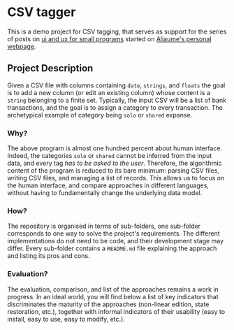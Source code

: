 # CSV tagger

This is a demo project for CSV tagging, that serves as support
for the series of posts on [ui and ux for small programs][]
started on [Aliaume's personal webpage][].

[ui and ux for small programs]: https://irif.fr/~alopez/posts/2023-09-20-ui-ux-small-programs-1.html
[Aliaume's personal webpage]: https://irif.fr/~alopez/

## Project Description

Given a CSV file with columns containing `date`, `strings`, and `floats`
the goal is to add a new column (or edit an existing column)
whose content is a `string` belonging to a finite set.
Typically, the input CSV will be a list of bank transactions,
and the goal is to assign a category to every transaction. The archetypical 
example of category being `solo` or `shared` expanse.


### Why?

The above program is almost one hundred percent about human interface.
Indeed, the categories `solo` or `shared` cannot be inferred from
the input data, and every tag *has to be asked to the user*. Therefore,
the algorithmic content of the program is reduced to its bare minimum:
parsing CSV files, writing CSV files, and managing a list of records.
This allows us to focus on the human interface, and compare approaches
in different languages, without having to fundamentally change
the underlying data model.


### How?

The repository is organised in terms of sub-folders, one sub-folder
corresponds to one way to solve the project's requirements.
The different implementations do not need to be code, and their
development stage may differ. Every sub-folder contains a `README.md`
file explaining the approach and listing its pros and cons.

### Evaluation?

The evaluation, comparison, and list of the approaches
remains a work in progress. In an ideal world, you will find
below a list of key indicators that discriminates the maturity of the approaches
(non-linear edition, state restoration, etc.), together with
informal indicators of their usability (easy to install, easy to use,
easy to modify, etc.).
